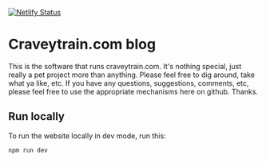 [![Netlify Status](https://api.netlify.com/api/v1/badges/0548edc0-a256-4f3b-bc25-594b62f25f9e/deploy-status)](https://app.netlify.com/sites/craveytrain/deploys)

# Craveytrain.com blog

This is the software that runs craveytrain.com. It's nothing special, just really a pet project more than anything. Please feel free to dig around, take what ya like, etc. If you have any questions, suggestions, comments, etc, please feel free to use the appropriate mechanisms here on github. Thanks.

## Run locally
To run the website locally in dev mode, run this:

```sh
npm run dev
```
